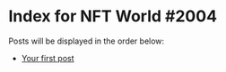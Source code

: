 # Index for NFT World #2004
Posts will be displayed in the order below:

- [Your first post](./001-first.md)

